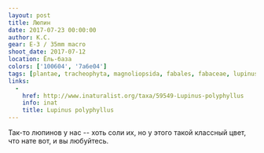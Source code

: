 ```yaml
---
layout: post
title: Люпин
date: 2017-07-23 00:00:00
author: К.С.
gear: E-3 / 35mm macro
shoot_date: 2017-07-12
location: Ёль-база
colors: ['100604', '7a6e04']
tags: [plantae, tracheophyta, magnoliopsida, fabales, fabaceae, lupinus, lupinus polyphyllus]
links:
  -
    href: http://www.inaturalist.org/taxa/59549-Lupinus-polyphyllus
    info: inat
    title: Lupinus polyphyllus
---
```

Так-то люпинов у нас -- хоть соли их, но у этого такой классный цвет, что нате вот, и вы любуйтесь.
